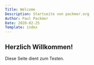 ```yaml
---
Title: Welcome
Description: Startseite von packmor.org
Author: Paul Packmor
Date: 2020-02-25
Template: index
---
```


## Herzlich Willkommen!
Diese Seite dient zum Testen.
